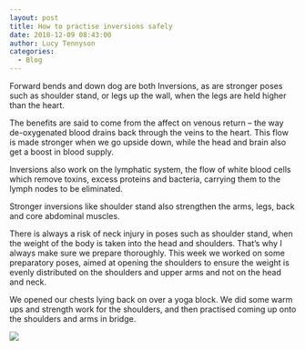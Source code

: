 ```yaml
---
layout: post
title: How to practise inversions safely
date: 2018-12-09 08:43:00
author: Lucy Tennyson
categories:
  - Blog
---
```


Forward bends and down dog are both Inversions, as are stronger poses such as shoulder stand, or legs up the wall, when the legs are held higher than the heart.

The benefits are said to come from the affect on venous return – the way de-oxygenated blood drains back through the veins to the heart. This flow is made stronger when we go upside down, while the head and brain also get a boost in blood supply.

Inversions also work on the lymphatic system, the flow of white blood cells which remove toxins, excess proteins and bacteria, carrying them to the lymph nodes to be eliminated.&nbsp;

Stronger inversions like shoulder stand also strengthen the arms, legs, back and core abdominal muscles.&nbsp;

There is always a risk of neck injury in poses such as shoulder stand, when the weight of the body is taken into the head and shoulders. That’s why I always make sure we prepare thoroughly. This week we worked on some preparatory poses, aimed at opening the shoulders to ensure the weight is evenly distributed on the shoulders and upper arms and not on the head and neck.

We opened our chests lying back on over a yoga block. We did some warm ups and strength work for the shoulders, and then practised coming up onto the shoulders and arms in bridge.

![](blob:https://app.cloudcannon.com/936d0af3-a912-c141-ae05-330a3a85c6a9)

&nbsp;
